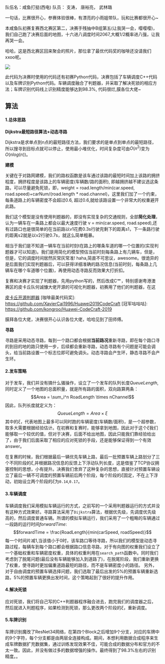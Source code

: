 队伍名：咸鱼打挺(西电)
队员： 支涛， 唐裕亮， 武林璐

一句话，比赛很开心，参赛体验很棒，有漂亮的小雨姐带队，玩和比赛都很开心~

本咸鱼队初赛复赛西北赛区第二，决赛手残抽中B组第五(让我哭一会，嘤嘤嘤)，我们自己跑了决赛后面的地图，十六进八调度时间2067,大概1/2概率进八强，让我再哭一会。

哈哈，这是西北赛区回来聚会的照片，那位拿了最优代码奖的咖啡还没请我们xxoo呢。

![](https://github.com/Tacode/CodeCraft-2019/tree/master/img/image2.jpeg)



此代码为决赛时使用的代码还有初赛Python代码，决赛包括了车辆调度C++代码以及车牌识别Python代码。车辆调度融合了判题器，并采取了解决死锁的相应方法；车牌识别代码线上识别精度能够达到98.3%, 代码很烂,膜各位大佬~

## 算法



#### 1.总体思路

**Dijkstra最短路径算法+动态寻路**

Dijkstra是求单点到n点的最短路径方法，我们要求的是单点到单点的最短路径，所以搜寻到目标点就可以停止，使用最小堆优化，时间复杂度可由$O(n^2)$变为$O(nlog(n))$。

**建模**

关键在于对路网建模，我们的路权函数是该车通过该路的最短时间加上该路的拥挤程度，拥挤程度是该路上的车辆密度(车辆数/路的面积), 即越拥挤越不建议选这条路，可以尽量避免死锁，即，weight = road.length/min(car.speed, road.speed)+carNum/(road.length * road.channel)，这里我们加了一个约束，每条道路上的车辆密度不会超过0.6, 超过0.6,就给该路设置一个非常大的权重避开此路。

我们这个模型是没有使用判题器的，即没有实现复杂的交通规则，全部**简化处理**，认为一辆车在一条路上都会以最大速度行驶 v = min(car.speed, road.speed),还有过路口也是很简单的在当前路以v1花费0.3s行驶完剩下的距离s1，下一条路行驶的距离s2就是以v2行驶0.7s，就这么简单粗暴。

相当于我们是不知道一辆车在当前时刻t在路上的哪条车道的哪一个位置的(实现判题器才可以知道)。我们是用简化的模型预估当前时刻每条路上有几辆车，但是，但是，它的调度时间居然灰常灰常准! haha,简直不可思议，awesome。很诡异的是后面我们实现判题器后，可以获得详细准确的路况信息(当前时刻，每条路上几辆车在哪个车道哪个位置)，再使用动态寻路反而效果大打折扣。

复赛和决赛才实现了判题器，先用python写的，然后改成C艹，特别感谢粤港澳赛区的皮卡丘队何诚慷大佬开源的可视化判题器，初赛用了他们的判题器，在这

[皮卡丘开源判题器](https://github.com/AkatsukiCC/huawei2019-with-visualization)
[咖啡最美代码奖]: https://github.com/XavierCai1996/Huawei2019CodeCraft
[冠军咕咕咕]: https://github.com/kongroo/Huawei-CodeCraft-2019

膜拜各位大佬，决赛很开心认识各位大佬，哈哈见到了田师傅。

**寻路**

寻路是采用动态寻路，每到一个路口都会根据**当前路况**重新寻路，即在每个路口寻的到目的地的路只使用一步，后续都会重新寻路，动态寻路有个问题是可能会调头，给当前路设置一个标志位即可避免调头。动态寻路会产生环，静态寻路不会产生环。

#### 2.发车策略

对于发车，我们并没有搞什么骚操作，设立了一个发车的队列长度$QueueLength$,同时定义了一个地图的总面积量，就是所有路的面积，双向路算两条：
$$Area = \sum_i^n RoadLength \times nChannel$$
因此，队列长度就定义为：
$$QueueLength = Area \times \xi$$
其中的$\xi$，代表地图上最多可以同时跑的车辆密度(车辆数/面积)，是一个超参数，取多大需要根据经验估计。在初赛和复赛时，能够拿到地图，因此对于这个$\xi$我们能够取一个较优的值，但对于决赛，后面不给出地图，因此只能我们靠经验给出了，由于我们后面采取了相应的应对死锁的手段，还是能够保证得到一个有效answer。

在复赛的时候，我们根据最后一辆优先车辆上路，最后一批预置车辆上路划分了三个不同阶段的$\xi$,并根据路况信息的反馈上下浮动队列长度，这是借鉴了TCP协议拥塞控制的思想，小有提升。决赛我们舍弃了这种复杂的思想，直接针对预置车辆设立了最后一辆不可调度的预置车辆前后两个阶段，每个阶段的$\xi$固定，不在上下浮动，初始设立两个阶段的$\xi$为`0.14`,`0.17`。

#### 3.车辆调度

车辆调度我们采用模拟车辆运行的方式，之前写的一个采用判题器运行的方式并没有这种方式效果好。寻路算法采用了`Dijkstra`算法，根据优先级，先调度优先级高的，然后调度普通车辆。所谓的模拟车辆运行，我们采用了一个粗略的车辆通过一段路的运行时间$forwardTime$:
$$forwardTime = \frac{RoadLength}{min(carSpeed, roadSpeed)}$$
每一个时间片减1,当该值小于0时，该车路口等待寻路，所以我们的模型是动态寻路过程，每辆车到每个路口都会根据路口信息寻路，对于有向图的权重我们设立了一个基础权重和车辆密度权重，具体的权重利用在`search_path`函数中。同时我们考虑到了脱尾问题(最后没有车辆能够加入到道路了)，在脱尾阶段，我们重新更换了权重，使寻路时更加偏重道路最短的路径，而不是车辆密度小的路径。
另外，对于自由调度的预置车辆选择问题，我们选取了最后出发的5%的预置车辆重新选路，5%的预置车辆更换出发时间，这个策略起到了很好的提升作用。

#### 4.解决死锁

应对死锁，我们将自己写的C++判题器程序融合进去，跑完我们的调度器之后，然后就进入判题程序，如果检测到死锁，那么更改两个阶段的$\xi$，重新调度。

#### 5.车牌识别 

车牌识别魔改了ResNet34网络，在第四个Block之后增加9个分支，对应的车牌中的9个字符，每个分支都是由两层全连接构成。期间，本想利用数据合成程序来生成车牌数据扩充数据集，通过训练发现效果不佳，可能合成的数据分布和官方的不太一致。因此，并没有做过多的数据增强的操作。最终得到了98.3%左右的识别精度。。
